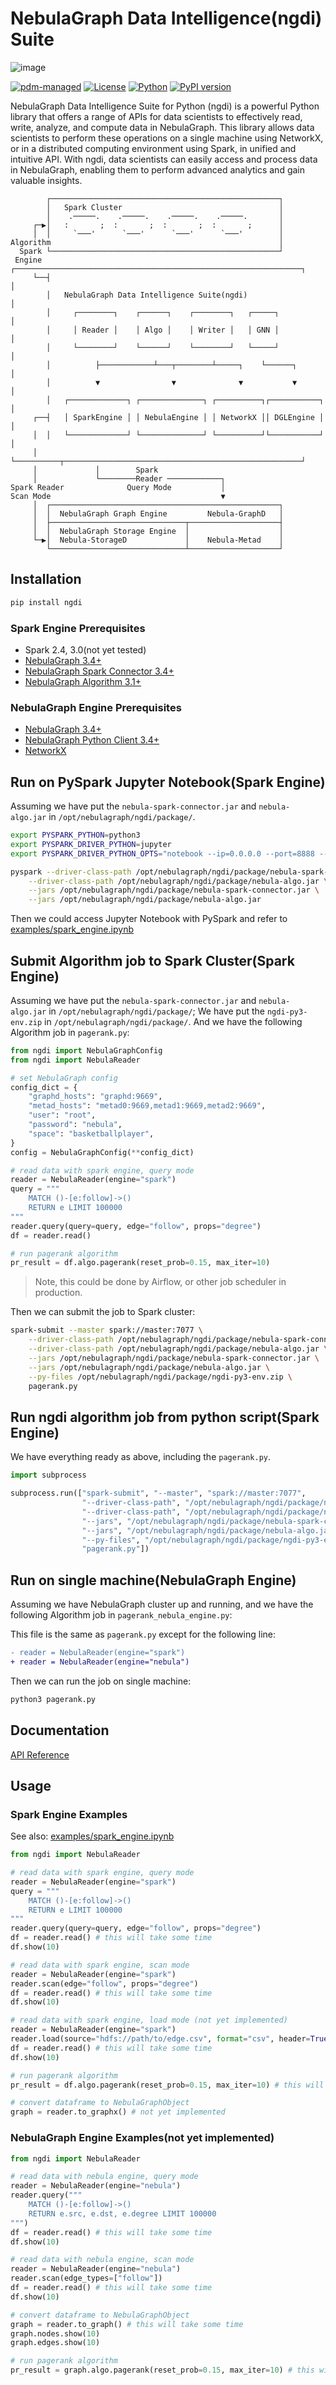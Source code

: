 # NebulaGraph Data Intelligence(ngdi) Suite

![image](https://user-images.githubusercontent.com/1651790/221876073-61ef4edb-adcd-4f10-b3fc-8ddc24918ea1.png)

[![pdm-managed](https://img.shields.io/badge/pdm-managed-blueviolet)](https://pdm.fming.dev) [![License](https://img.shields.io/badge/License-Apache_2.0-blue.svg)](LICENSE) [![Python](https://img.shields.io/badge/python-3.6%2B-blue.svg)](https://www.python.org/downloads/release/python-360/) [![PyPI version](https://badge.fury.io/py/ngdi.svg)](https://badge.fury.io/py/ngdi)

NebulaGraph Data Intelligence Suite for Python (ngdi) is a powerful Python library that offers a range of APIs for data scientists to effectively read, write, analyze, and compute data in NebulaGraph. This library allows data scientists to perform these operations on a single machine using NetworkX, or in a distributed computing environment using Spark, in unified and intuitive API. With ngdi, data scientists can easily access and process data in NebulaGraph, enabling them to perform advanced analytics and gain valuable insights.

```
        ┌───────────────────────────────────────────────────┐            
        │   Spark Cluster                                   │            
        │    .─────.    .─────.    .─────.    .─────.       │            
     ┌─▶│   :       ;  :       ;  :       ;  :       ;      │            
     │  │     `───'      `───'      `───'      `───'        │            
Algorithm                                                   │            
  Spark └───────────────────────────────────────────────────┘            
 Engine ┌────────────────────────────────────────────────────────────────┐
     └──┤                                                                │
        │   NebulaGraph Data Intelligence Suite(ngdi)                    │
        │     ┌────────┐    ┌──────┐    ┌────────┐   ┌─────┐             │
        │     │ Reader │    │ Algo │    │ Writer │   │ GNN │             │
        │     └────────┘    └──────┘    └────────┘   └─────┘             │
        │          ├────────────┴───┬────────┴─────┐    └──────┐         │
        │          ▼                ▼              ▼           ▼         │
        │   ┌─────────────┐ ┌──────────────┐ ┌──────────┐┌───────────┐   │
     ┌──┤   │ SparkEngine │ │ NebulaEngine │ │ NetworkX ││ DGLEngine │   │
     │  │   └─────────────┘ └──────────────┘ └──────────┘└───────────┘   │
     │  └──────────┬─────────────────────────────────────────────────────┘
     │             │        Spark                                        
     │             └────────Reader ────────────┐                         
Spark Reader              Query Mode           │                         
Scan Mode                                      ▼                         
     │  ┌───────────────────────────────────────────────────┐            
     │  │  NebulaGraph Graph Engine         Nebula-GraphD   │            
     │  ├──────────────────────────────┬────────────────────┤            
     │  │  NebulaGraph Storage Engine  │                    │            
     └─▶│  Nebula-StorageD             │    Nebula-Metad    │            
        └──────────────────────────────┴────────────────────┘            
```

## Installation

```bash
pip install ngdi
```

### Spark Engine Prerequisites
- Spark 2.4, 3.0(not yet tested)
- [NebulaGraph 3.4+](https://github.com/vesoft-inc/nebula)
- [NebulaGraph Spark Connector 3.4+](https://repo1.maven.org/maven2/com/vesoft/nebula-spark-connector/)
- [NebulaGraph Algorithm 3.1+](https://repo1.maven.org/maven2/com/vesoft/nebula-algorithm/)

### NebulaGraph Engine Prerequisites
- [NebulaGraph 3.4+](https://github.com/vesoft-inc/nebula)
- [NebulaGraph Python Client 3.4+](https://github.com/vesoft-inc/nebula-python)
- [NetworkX](https://networkx.org/)

## Run on PySpark Jupyter Notebook(Spark Engine)

Assuming we have put the `nebula-spark-connector.jar` and `nebula-algo.jar` in `/opt/nebulagraph/ngdi/package/`.

```bash
export PYSPARK_PYTHON=python3
export PYSPARK_DRIVER_PYTHON=jupyter
export PYSPARK_DRIVER_PYTHON_OPTS="notebook --ip=0.0.0.0 --port=8888 --no-browser"

pyspark --driver-class-path /opt/nebulagraph/ngdi/package/nebula-spark-connector.jar \
    --driver-class-path /opt/nebulagraph/ngdi/package/nebula-algo.jar \
    --jars /opt/nebulagraph/ngdi/package/nebula-spark-connector.jar \
    --jars /opt/nebulagraph/ngdi/package/nebula-algo.jar
```

Then we could access Jupyter Notebook with PySpark and refer to [examples/spark_engine.ipynb](https://github.com/wey-gu/nebulagraph-di/examples/spark_engine.ipynb)

## Submit Algorithm job to Spark Cluster(Spark Engine)

Assuming we have put the `nebula-spark-connector.jar` and `nebula-algo.jar` in `/opt/nebulagraph/ngdi/package/`;
We have put the `ngdi-py3-env.zip` in `/opt/nebulagraph/ngdi/package/`.
And we have the following Algorithm job in `pagerank.py`:

```python
from ngdi import NebulaGraphConfig
from ngdi import NebulaReader

# set NebulaGraph config
config_dict = {
    "graphd_hosts": "graphd:9669",
    "metad_hosts": "metad0:9669,metad1:9669,metad2:9669",
    "user": "root",
    "password": "nebula",
    "space": "basketballplayer",
}
config = NebulaGraphConfig(**config_dict)

# read data with spark engine, query mode
reader = NebulaReader(engine="spark")
query = """
    MATCH ()-[e:follow]->()
    RETURN e LIMIT 100000
"""
reader.query(query=query, edge="follow", props="degree")
df = reader.read()

# run pagerank algorithm
pr_result = df.algo.pagerank(reset_prob=0.15, max_iter=10)
```

> Note, this could be done by Airflow, or other job scheduler in production.

Then we can submit the job to Spark cluster:

```bash
spark-submit --master spark://master:7077 \
    --driver-class-path /opt/nebulagraph/ngdi/package/nebula-spark-connector.jar \
    --driver-class-path /opt/nebulagraph/ngdi/package/nebula-algo.jar \
    --jars /opt/nebulagraph/ngdi/package/nebula-spark-connector.jar \
    --jars /opt/nebulagraph/ngdi/package/nebula-algo.jar \
    --py-files /opt/nebulagraph/ngdi/package/ngdi-py3-env.zip \
    pagerank.py
```

## Run ngdi algorithm job from python script(Spark Engine)

We have everything ready as above, including the `pagerank.py`.

```python
import subprocess

subprocess.run(["spark-submit", "--master", "spark://master:7077",
                "--driver-class-path", "/opt/nebulagraph/ngdi/package/nebula-spark-connector.jar",
                "--driver-class-path", "/opt/nebulagraph/ngdi/package/nebula-algo.jar",
                "--jars", "/opt/nebulagraph/ngdi/package/nebula-spark-connector.jar",
                "--jars", "/opt/nebulagraph/ngdi/package/nebula-algo.jar",
                "--py-files", "/opt/nebulagraph/ngdi/package/ngdi-py3-env.zip",
                "pagerank.py"])
```

## Run on single machine(NebulaGraph Engine)

Assuming we have NebulaGraph cluster up and running, and we have the following Algorithm job in `pagerank_nebula_engine.py`:

This file is the same as `pagerank.py` except for the following line:

```diff
- reader = NebulaReader(engine="spark")
+ reader = NebulaReader(engine="nebula")
```

Then we can run the job on single machine:

```bash
python3 pagerank.py
```

## Documentation

[API Reference](https://github.com/wey-gu/nebulagraph-di/docs/API.md)

## Usage

### Spark Engine Examples

See also: [examples/spark_engine.ipynb](https://github.com/wey-gu/nebulagraph-di/examples/spark_engine.ipynb)

```python
from ngdi import NebulaReader

# read data with spark engine, query mode
reader = NebulaReader(engine="spark")
query = """
    MATCH ()-[e:follow]->()
    RETURN e LIMIT 100000
"""
reader.query(query=query, edge="follow", props="degree")
df = reader.read() # this will take some time
df.show(10)

# read data with spark engine, scan mode
reader = NebulaReader(engine="spark")
reader.scan(edge="follow", props="degree")
df = reader.read() # this will take some time
df.show(10)

# read data with spark engine, load mode (not yet implemented)
reader = NebulaReader(engine="spark")
reader.load(source="hdfs://path/to/edge.csv", format="csv", header=True, schema="src: string, dst: string, rank: int")
df = reader.read() # this will take some time
df.show(10)

# run pagerank algorithm
pr_result = df.algo.pagerank(reset_prob=0.15, max_iter=10) # this will take some time

# convert dataframe to NebulaGraphObject
graph = reader.to_graphx() # not yet implemented
```

### NebulaGraph Engine Examples(not yet implemented)

```python
from ngdi import NebulaReader

# read data with nebula engine, query mode
reader = NebulaReader(engine="nebula")
reader.query("""
    MATCH ()-[e:follow]->()
    RETURN e.src, e.dst, e.degree LIMIT 100000
""")
df = reader.read() # this will take some time
df.show(10)

# read data with nebula engine, scan mode
reader = NebulaReader(engine="nebula")
reader.scan(edge_types=["follow"])
df = reader.read() # this will take some time
df.show(10)

# convert dataframe to NebulaGraphObject
graph = reader.to_graph() # this will take some time
graph.nodes.show(10)
graph.edges.show(10)

# run pagerank algorithm
pr_result = graph.algo.pagerank(reset_prob=0.15, max_iter=10) # this will take some time
```
